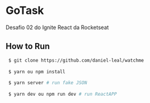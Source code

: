 # GoTask
Desafio 02 do Ignite React da Rocketseat

## How to Run
```bash
 $ git clone https://github.com/daniel-leal/watchme
 
 $ yarn ou npm install
 
 $ yarn server # run fake JSON
 
 $ yarn dev ou npm run dev # run ReactAPP
```
